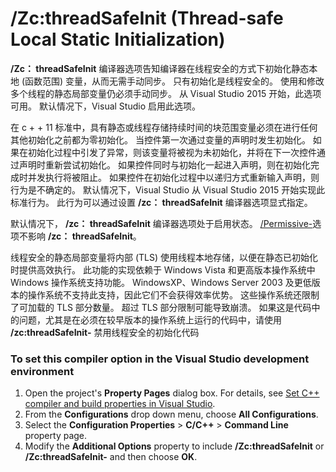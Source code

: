 # /Zc:threadSafeInit (Thread-safe Local Static Initialization)

**/Zc： threadSafeInit** 编译器选项告知编译器在线程安全的方式下初始化静态本地 (函数范围) 变量，从而无需手动同步。 只有初始化是线程安全的。 使用和修改多个线程的静态局部变量仍必须手动同步。 从 Visual Studio 2015 开始，此选项可用。 默认情况下，Visual Studio 启用此选项。



在 c + + 11 标准中，具有静态或线程存储持续时间的块范围变量必须在进行任何其他初始化之前都为零初始化。 当控件第一次通过变量的声明时发生初始化。 如果在初始化过程中引发了异常，则该变量将被视为未初始化，并将在下一次控件通过声明时重新尝试初始化。 如果控件同时与初始化一起进入声明，则在初始化完成时并发执行将被阻止。 如果控件在初始化过程中以递归方式重新输入声明，则行为是不确定的。 默认情况下，Visual Studio 从 Visual Studio 2015 开始实现此标准行为。 此行为可以通过设置 **/zc： threadSafeInit** 编译器选项显式指定。

默认情况下， **/zc： threadSafeInit** 编译器选项处于启用状态。 [/Permissive-](https://docs.microsoft.com/zh-cn/cpp/build/reference/permissive-standards-conformance?view=msvc-160)选项不影响 **/zc： threadSafeInit**。



线程安全的静态局部变量将内部 (TLS) 使用线程本地存储，以便在静态已初始化时提供高效执行。 此功能的实现依赖于 Windows Vista 和更高版本操作系统中 Windows 操作系统支持功能。 WindowsXP、Windows Server 2003 及更低版本的操作系统不支持此支持，因此它们不会获得效率优势。 这些操作系统还限制了可加载的 TLS 部分数量。 超过 TLS 部分限制可能导致崩溃。 如果这是代码中的问题，尤其是在必须在较早版本的操作系统上运行的代码中，请使用 **/zc:threadSafeInit-** 禁用线程安全的初始化代码

### To set this compiler option in the Visual Studio development environment

1. Open the project's **Property Pages** dialog box. For details, see [Set C++ compiler and build properties in Visual Studio](https://docs.microsoft.com/en-us/cpp/build/working-with-project-properties?view=msvc-160).
2. From the **Configurations** drop down menu, choose **All Configurations**.
3. Select the **Configuration Properties** > **C/C++** > **Command Line** property page.
4. Modify the **Additional Options** property to include **/Zc:threadSafeInit** or **/Zc:threadSafeInit-** and then choose **OK**.